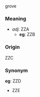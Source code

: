 grove
### Meaning
+ _adj_: ZZA
    + __eg__: ZZB

### Origin

ZZC

### Synonym

__eg__: ZZD

+ ZZE


